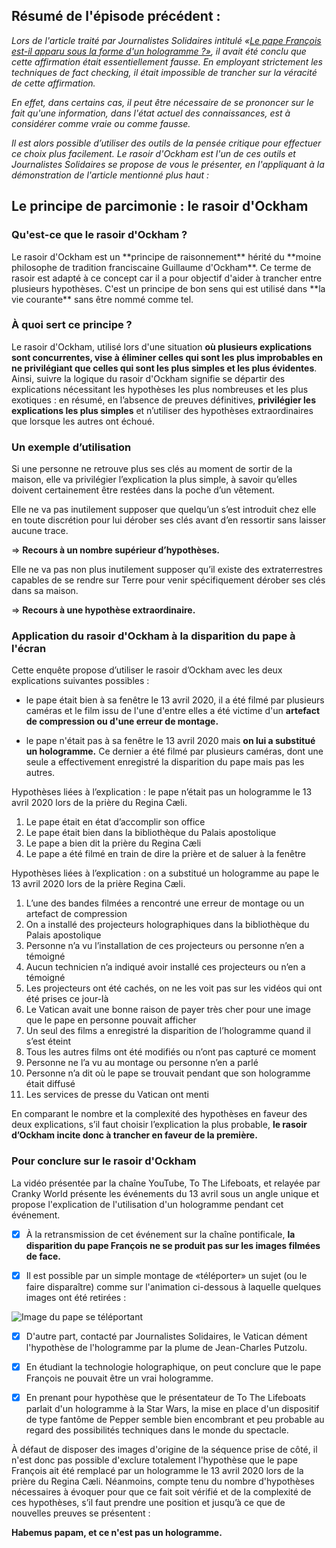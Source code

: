 <h2>Résumé de l'épisode précédent :</h2>

*Lors de l'article traité par Journalistes Solidaires intitulé «[Le pape François est-il apparu sous la forme d'un hologramme ?»](https://journalistessolidaires.com/publications/preview/rec0EjIO5RCZeoNd3), il avait été conclu que cette affirmation était essentiellement fausse. En employant strictement les techniques de fact checking, il était impossible de trancher sur la véracité de cette affirmation.*

*En effet, dans certains cas, il peut être nécessaire de se prononcer sur le fait qu'une information, dans l'état actuel des connaissances, est à considérer comme vraie ou comme fausse.*

*Il est alors possible d’utiliser des outils de la pensée critique pour effectuer ce choix plus facilement. Le rasoir d'Ockham est l'un de ces outils et Journalistes Solidaires se propose de vous le présenter, en l'appliquant à la démonstration de l'article mentionné plus haut :*

<h2>Le principe de parcimonie : le rasoir d'Ockham</h2>

<h3>Qu'est-ce que le rasoir d'Ockham ?</h3>
Le rasoir d'Ockham est un **principe de raisonnement** hérité du **moine philosophe de tradition franciscaine Guillaume d'Ockham**. Ce terme de rasoir est adapté à ce concept car il a pour objectif d'aider à trancher entre plusieurs hypothèses.
C'est un principe de bon sens qui est utilisé dans **la vie courante** sans être nommé comme tel.

<h3>À quoi sert ce principe ?</h3>

Le rasoir d'Ockham, utilisé lors d'une situation **où plusieurs explications sont concurrentes, vise à éliminer celles qui sont les plus improbables en ne privilégiant que celles qui sont les plus simples et les plus évidentes**.
Ainsi, suivre la logique du rasoir d'Ockham signifie se départir des explications nécessitant les hypothèses les plus nombreuses et les plus exotiques : en résumé, en l’absence de preuves définitives, **privilégier les explications les plus simples** et n’utiliser des hypothèses extraordinaires que lorsque les autres ont échoué.

<h3>Un exemple d’utilisation</h3>

Si une personne ne retrouve plus ses clés au moment de sortir de la maison, elle va privilégier l’explication la plus simple, à savoir qu’elles doivent certainement être restées dans la poche d’un vêtement.

Elle ne va pas inutilement supposer que quelqu’un s’est introduit chez elle en toute discrétion pour lui dérober ses clés avant d’en ressortir sans laisser aucune trace.

⇒ **Recours à un nombre supérieur d’hypothèses.**

Elle ne va pas non plus inutilement supposer qu’il existe des extraterrestres capables de se rendre sur Terre pour venir spécifiquement dérober ses clés dans sa maison. 

⇒ **Recours à une hypothèse extraordinaire.**

<h3>Application du rasoir d'Ockham à la disparition du pape à l'écran</h3>

Cette enquête propose d’utiliser le rasoir d’Ockham avec les deux explications suivantes possibles :

 * le pape était bien à sa fenêtre le 13 avril 2020, il a été filmé par plusieurs caméras et le film issu de l'une d'entre elles a été victime d'un **artefact de compression ou d'une erreur de montage.**

 * le pape n'était pas à sa fenêtre le 13 avril 2020 mais **on lui a substitué un hologramme.** Ce dernier a été filmé par plusieurs caméras, dont une seule a effectivement enregistré la disparition du pape mais pas les autres.



Hypothèses liées à l’explication : le pape n’était pas un hologramme le 13 avril 2020 lors de la prière du Regina Cæli. 

 1. Le pape était en état d’accomplir son office
 1. Le pape était bien dans la bibliothèque du Palais apostolique
 1. Le pape a bien dit la prière du Regina Cæli
 1. Le pape a été filmé en train de dire la prière et de saluer à la fenêtre


Hypothèses liées à l’explication : on a substitué un hologramme au pape le 13 avril 2020 lors de la prière Regina Cæli. 

 1. L’une des bandes filmées a rencontré une erreur de montage ou un artefact de compression
 1. On a installé des projecteurs holographiques dans la bibliothèque du Palais apostolique
 1. Personne n’a vu l’installation de ces projecteurs ou personne n’en a témoigné
 1. Aucun technicien n’a indiqué avoir installé ces projecteurs ou n’en a témoigné
 1. Les projecteurs ont été cachés, on ne les voit pas sur les vidéos qui ont été prises ce jour-là
 1. Le Vatican avait une bonne raison de payer très cher pour une image que le pape en personne pouvait afficher
 1. Un seul des films a enregistré la disparition de l’hologramme quand il s’est éteint
 1. Tous les autres films ont été modifiés ou n’ont pas capturé ce moment
 1. Personne ne l’a vu au montage ou personne n’en a parlé
 1. Personne n’a dit où le pape se trouvait pendant que son hologramme était diffusé
 1. Les services de presse du Vatican ont menti


En comparant le nombre et la complexité des hypothèses en faveur des deux explications, s’il faut choisir l’explication la plus probable, **le rasoir d’Ockham incite donc à trancher en faveur de la première.**

<h3>Pour conclure sur le rasoir d'Ockham</h3>

La vidéo présentée par la chaîne YouTube, To The Lifeboats, et relayée par Cranky World présente les événements du 13 avril sous un angle unique et propose l'explication de l'utilisation d'un hologramme pendant cet événement.

 - [x] À la retransmission de cet événement sur la chaîne pontificale, **la disparition du pape François ne se produit pas sur les images filmées de face.**

 - [x] Il est possible par un simple montage de «téléporter» un sujet (ou le faire disparaître) comme sur l'animation ci-dessous à laquelle quelques images ont été retirées :
 
 ![Image du pape se téléportant](https://dl.airtable.com/.attachmentThumbnails/43b80e2b404b393f0d3265ced3765459/e41429cc)

 - [x] D'autre part, contacté par Journalistes Solidaires, le Vatican dément l'hypothèse de l'hologramme par la plume de Jean-Charles Putzolu.
 - [x] En étudiant la technologie holographique, on peut conclure que le pape François ne pouvait être un vrai hologramme.
 - [x] En prenant pour hypothèse que le présentateur de To The Lifeboats parlait d'un hologramme à la Star Wars, la mise en place d'un dispositif de type fantôme de Pepper semble bien encombrant et peu probable au regard des possibilités techniques dans le monde du spectacle.


À défaut de disposer des images d'origine de la séquence prise de côté, il n'est donc pas possible d'exclure totalement l'hypothèse que le pape François ait été remplacé par un  hologramme le 13 avril 2020 lors de la prière du Regina Cæli.
Néanmoins, compte tenu du nombre d'hypothèses nécessaires à évoquer pour que ce fait soit vérifié et de la complexité de ces hypothèses, s’il faut prendre une position et jusqu’à ce que de nouvelles preuves se présentent :

**Habemus papam, et ce n'est pas un hologramme.**
